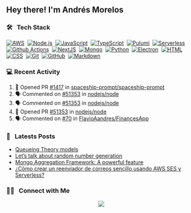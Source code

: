 <h2>Hey there! I'm Andrés Morelos</h2>


### 🛠 &nbsp; Tech Stack

[![AWS](https://img.shields.io/badge/-AWS-05122A?style=flat&logo=amazonaws&logoColor=orange)](https://github.com/AndresMorelos?tab=repositories&q=&type=&language=)&nbsp; 
[![Node.js](https://img.shields.io/badge/-Node.js-05122A?style=flat&logo=node.js)](https://github.com/AndresMorelos?tab=repositories&q=&type=&language=nodejs)&nbsp; 
[![JavaScript](https://img.shields.io/badge/-JavaScript-05122A?style=flat&logo=javascript)](https://github.com/AndresMorelos?tab=repositories&q=&type=&language=javascript)&nbsp; 
[![TypeScript](https://img.shields.io/badge/-TypeScript-05122A?style=flat&logo=typescript)](https://github.com/AndresMorelos?tab=repositories&q=&type=&language=typescript)&nbsp; 
[![Pulumi](https://img.shields.io/badge/-Pulumi-05122A?style=flat&logo=pulumi&logoColor=8A3391)](https://github.com/AndresMorelos?tab=repositories&q=&type=&language=)&nbsp; 
[![Serverless](https://img.shields.io/badge/-Serverless-05122A?style=flat&logo=serverless)](https://github.com/AndresMorelos?tab=repositories&q=&type=&language=)&nbsp;
[![Github Actions](https://img.shields.io/badge/-Github%20Actions-05122A?style=flat&logo=githubactions)](https://github.com/AndresMorelos?tab=repositories&q=&type=&language=)&nbsp;
[![NextJS](https://img.shields.io/badge/-NextJS-05122A?style=flat&logo=next.js)](https://github.com/AndresMorelos?tab=repositories&q=&type=&language=)&nbsp;
[![Mongo](https://img.shields.io/badge/-Mongo%20DB-05122A?style=flat&logo=mongodb)](https://github.com/AndresMorelos?tab=repositories&q=&type=&language=)&nbsp; 
[![Python](https://img.shields.io/badge/-Python-05122A?style=flat&logo=python)](https://github.com/AndresMorelos?tab=repositories&q=&type=&language=python)&nbsp; 
[![Electron](https://img.shields.io/badge/-Electron-05122A?style=flat&logo=electron)](https://github.com/AndresMorelos?tab=repositories&q=&type=&language=javascript)&nbsp; 
[![HTML](https://img.shields.io/badge/-HTML-05122A?style=flat&logo=HTML5)](https://github.com/AndresMorelos?tab=repositories&q=&type=&language=html)&nbsp; 
[![CSS](https://img.shields.io/badge/-CSS-05122A?style=flat&logo=CSS3&logoColor=1572B6)](https://github.com/AndresMorelos?tab=repositories&q=&type=&language=css)&nbsp; 
[![Git](https://img.shields.io/badge/-Git-05122A?style=flat&logo=git)](https://github.com/AndresMorelos?tab=repositories&q=&type=&language=)&nbsp; 
[![GitHub](https://img.shields.io/badge/-GitHub-05122A?style=flat&logo=github)](https://github.com/AndresMorelos?tab=repositories&q=&type=&language=)&nbsp; 
[![Markdown](https://img.shields.io/badge/-Markdown-05122A?style=flat&logo=markdown)](https://github.com/AndresMorelos?tab=repositories&q=&type=&language=)&nbsp; 

### 💻 Recent Activity

<!--START_SECTION:activity-->

1. 💪 Opened PR [#1417](https://github.com/spaceship-prompt/spaceship-prompt/pull/1417) in [spaceship-prompt/spaceship-prompt](https://github.com/spaceship-prompt/spaceship-prompt)
2. 🗣 Commented on [#51353](https://github.com/nodejs/node/pull/51353#issuecomment-1875867634) in [nodejs/node](https://github.com/nodejs/node)
3. 🗣 Commented on [#51353](https://github.com/nodejs/node/pull/51353#issuecomment-1875848008) in [nodejs/node](https://github.com/nodejs/node)
4. 💪 Opened PR [#51353](https://github.com/nodejs/node/pull/51353) in [nodejs/node](https://github.com/nodejs/node)
5. 🗣 Commented on [#70](https://github.com/FlavioAandres/FinancesApp/issues/70#issuecomment-1528358866) in [FlavioAandres/FinancesApp](https://github.com/FlavioAandres/FinancesApp)

<!--END_SECTION:activity-->

### 📓 &nbsp; Latests Posts

<!-- BLOG-POST-LIST:START -->
- [Queueing Theory models](https://andresmorelos.medium.com/queueing-theory-models-cd723dda790b?source=rss-189eff4830bb------2)
- [Let’s talk about random number generation](https://andresmorelos.medium.com/lets-talk-about-random-number-generation-3826b08c16ae?source=rss-189eff4830bb------2)
- [Mongo Aggregation Framework: A powerful feature](https://medium.com/condorlabs-engineering/mongo-aggregation-framework-a-powerful-feature-25630a6cc099?source=rss-189eff4830bb------2)
- [¿Cómo crear un reenviador de correos sencillo usando AWS SES y Serverless?](https://andresmorelos.medium.com/c%C3%B3mo-crear-un-reenviador-de-correos-sencillo-usando-aws-ses-y-serverless-bf653385743a?source=rss-189eff4830bb------2)
<!-- BLOG-POST-LIST:END -->


### 🤝🏻 &nbsp; Connect with Me

<p align="center">
<a href="https://andresmorelos.me"><img src="https://img.shields.io/badge/-andresmorelos.me-3423A6?style=flat&logo=Google-Chrome&logoColor=white"/></a>
<!--a href="https://linkedin.com/in/andresmorelos"><img src="https://img.shields.io/badge/-Andres%20Morelos-0077B5?style=flat&logo=Linkedin&logoColor=white"/></a-->
</p>
